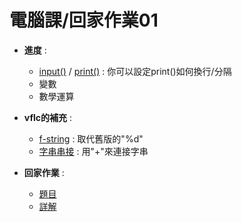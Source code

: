 # 電腦課/回家作業01

- **進度** :
  - [input()](https://www.w3schools.com/python/ref_func_input.asp "w3schools.com的教學") / [print()](https://linuxhandbook.com/print-in-python/ "linuxhandbook.com的教學") : 你可以設定print()如何換行/分隔
  - 變數
  - 數學運算

- **vflc的補充** :
  - [f-string](https://realpython.com/python-f-strings/ "realpython.com的教學") : 取代舊版的"%d"
  - [字串串接](https://www.w3schools.com/python/gloss_python_string_concatenation.asp "w3schools.com的教學") : 用"+"來連接字串

- **回家作業** :
  - [題目](/高一/回家作業01/only_problem.ipynb "by vflc")
  - [詳解](/高一/回家作業01/solve.ipynb "by vflc")
